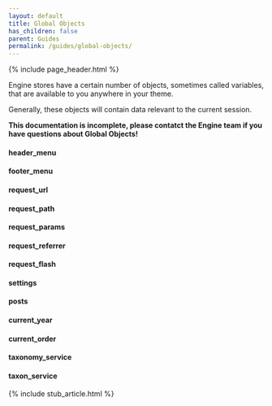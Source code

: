 ```yaml
---
layout: default
title: Global Objects
has_children: false
parent: Guides
permalink: /guides/global-objects/
---
```


{% include page_header.html %}

Engine stores have a certain number of objects, sometimes called variables,
that are available to you anywhere in your theme.

Generally, these objects will contain data relevant to the current session.

**This documentation is incomplete, please contatct the Engine team if you have
questions about Global Objects!**

#### header_menu

#### footer_menu

#### request_url

#### request_path

#### request_params

#### request_referrer

#### request_flash

#### settings

#### posts

#### current_year

#### current_order

#### taxonomy_service

#### taxon_service

{% include stub_article.html %}